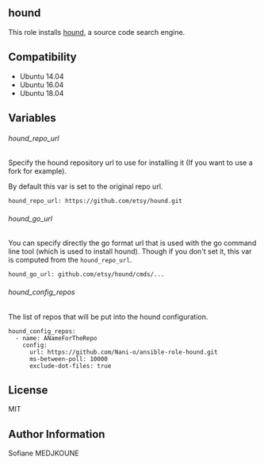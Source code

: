 hound
-----

This role installs [hound](https://github.com/etsy/hound), a source code search engine.

Compatibility
-------------

- Ubuntu 14.04
- Ubuntu 16.04
- Ubuntu 18.04

Variables
---------

###### hound_repo_url

Specify the hound repository url to use for installing it (If you want to use a fork for example).

By default this var is set to the original repo url.

```
hound_repo_url: https://github.com/etsy/hound.git
```

###### hound_go_url

You can specify directly the go format url that is used with the go command line tool (which is used to install hound). Though if you don't set it, this var is computed from the `hound_repo_url`.

```
hound_go_url: github.com/etsy/hound/cmds/...
```

###### hound_config_repos

The list of repos that will be put into the hound configuration.

```
hound_config_repos:
  - name: ANameForTheRepo
    config:
      url: https://github.com/Nani-o/ansible-role-hound.git
      ms-between-poll: 10000
      exclude-dot-files: true
```

License
-------

MIT

Author Information
------------------

Sofiane MEDJKOUNE
